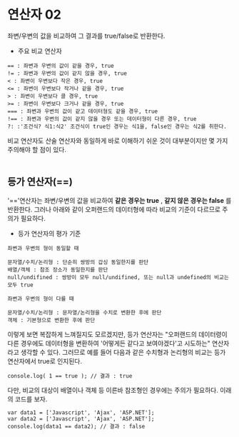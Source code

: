 
# 연산자 02

좌변/우변의 값을 비교하여 그 결과를 true/false로 반환한다.

* 주요 비교 연산자

~~~
== : 좌변과 우변의 값이 같을 경우, true
!= : 좌변과 우변의 값이 같지 않을 경우, true
< : 좌변이 우변보다 작은 경우, true
<= : 좌변이 우변보다 작거나 같을 경우, true
> : 좌변이 우변보다 클 경우, true
>= : 좌변이 우변보다 크거나 같을 경우, true
=== : 좌변과 우변의 값이 같고 데이터형도 같을 경우, true
!== : 좌변과 우변의 값이 같지 않을 경우 또는 데이터형이 다른 경우, true
?: :'조건식? 식1:식2' 조건식이 true인 경우는 식1을, false인 경우는 식2를 취한다.
~~~

비교 연산자도 산술 연산자와 동일하게 바로 이해하기 쉬운 것이 대부분이지만 몇 가지 주의해야 할 점이 있다.
<br/><br/>
## 등가 연산자(==)
'=='연산자는 좌변/우변의 값을 비교하여 **같은 경우는 true** , **같지 않은 경우는 false** 를 반환한다. 그러나 아래와 같이 오퍼랜드의 데이터형에 따라 비교의 기준이 다르므로 주의가 필요하다.

- 등가 연산자의 평가 기준

~~~
좌변과 우변의 형이 동일할 때

문자열/수치/논리형 : 단순히 쌍방의 갑싱 동일한지를 판단
배열/객체 : 참조 장소가 동일한지를 판단
null/undifined : 쌍방이 모두 null/undifined, 또는 null과 undefined의 비교는 모두 true

좌변과 우변의 형이 다를 때

문자열/수치/논리형 : 문자열/논리형을 수치로 변환한 후에 판단
객체 : 기본형으로 변환한 후에 판단
~~~ 

이렇게 보면 복잡하게 느껴질지도 모르겠지만, 등가 연산자는 "오퍼랜드의 데이터령이 다른 경우에도 데이터형을 변환하여 '어떻게든 같다고 보여야겠다'고 시도하는" 연산자라고 생각할 수 있다. 그러므로 예를 들어 다음과 같은 수치형과 논리형의 비교는 등가 연산자에서 true로 인지된다.

~~~
console.log( 1 == true ); // 결과 : true
~~~

다만, 비교의 대상이 배열이나 객체 등 이른바 참조형인 경우에는 주의가 필요하다. 이래의 코드를 보자.

~~~
var data1 = ['Javascript', 'Ajax', 'ASP.NET'];
var data2 = ['Javascript', 'Ajax', 'ASP.NET'];
console.log(data1 == data2); // 결과 : false
~~~

